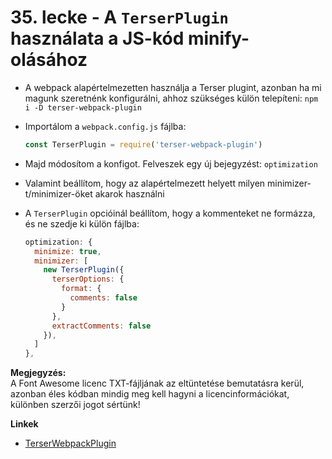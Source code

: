 # 35. lecke - A `TerserPlugin` használata a JS-kód minify-olásához
- A webpack alapértelmezetten használja a Terser plugint, azonban ha mi magunk szeretnénk konfigurálni, ahhoz szükséges külön telepíteni: `npm i -D terser-webpack-plugin`
- Importálom a `webpack.config.js` fájlba:

  ```javascript
  const TerserPlugin = require('terser-webpack-plugin')
  ```

- Majd módosítom a konfigot. Felveszek egy új bejegyzést: `optimization`
- Valamint beállítom, hogy az alapértelmezett helyett milyen minimizer-t/minimizer-öket akarok használni
- A `TerserPlugin` opcióinál beállítom, hogy a kommenteket ne formázza, és ne szedje ki külön fájlba:

  ```javascript
  optimization: {
    minimize: true,
    minimizer: [
      new TerserPlugin({
        terserOptions: {
          format: {
            comments: false
          }
        },
        extractComments: false
      }),
    ]
  },
  ```

**Megjegyzés:**   
A Font Awesome licenc TXT-fájljának az eltüntetése bemutatásra kerül, azonban éles kódban mindig meg kell hagyni a licencinformációkat, különben szerzői jogot sértünk! 

**Linkek** 
- [TerserWebpackPlugin](https://webpack.js.org/plugins/terser-webpack-plugin/#root)
